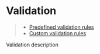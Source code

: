 [//]: # (90, Validation)

# Validation

> * [Predefined validation rules](validation/predefined)
> * [Custom validation rules](validation/custom)

Validation description
